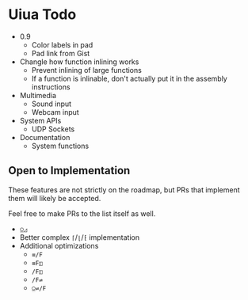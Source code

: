 # Uiua Todo

- 0.9
  - Color labels in pad
  - Pad link from Gist
- Changle how function inlining works
  - Prevent inlining of large functions
  - If a function is inlinable, don't actually put it in the assembly instructions
- Multimedia
  - Sound input
  - Webcam input
- System APIs
  - UDP Sockets
- Documentation
  - System functions

## Open to Implementation
These features are not strictly on the roadmap, but PRs that implement them will likely be accepted.

Feel free to make PRs to the list itself as well.

- `⍜◿`
- Better complex `⌈`/`⌊`/`⁅` implementation
- Additional optimizations
  - `≡/F`
  - `≡F◫`
  - `/F◫`
  - `/F⇌`
  - `⍜⇌/F`